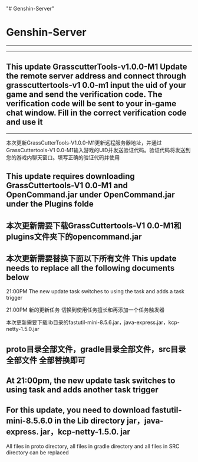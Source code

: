 "# Genshin-Server" 
# Genshin-Server
-----------------------------------------------------------------------------------------------
-----------------------------------------------------------------------------------------------
This update GrasscutterTools-v1.0.0-M1 Update the remote server address and connect through grasscuttertools-v1 0.0-m1 input the uid of your game and send the verification code. The verification code will be sent to your in-game chat window. Fill in the correct verification code and use it
-----------------------------------------------------------------------------------------------
-----------------------------------------------------------------------------------------------
本次更新GrassCutterTools-V1.0.0-M1更新远程服务器地址，并通过GrassCuttertools-V1 0.0-M1输入游戏的UID并发送验证代码。验证代码将发送到您的游戏内聊天窗口。填写正确的验证代码并使用

This update requires downloading GrassCuttertools-V1 0.0-M1 and OpenCommand.jar under OpenCommand.jar under the Plugins folde
-----------------------------------------------------------------------------------------------
本次更新需要下载GrassCuttertools-V1 0.0-M1和plugins文件夹下的opencommand.jar
------------------------------------------------------------------------------------------------
本次更新需要替换下面以下所有文件
This update needs to replace all the following documents below
------------------------------------------------------------------------------------------------
21:00PM The new update task switches to using the task and adds a task trigger

21:00PM 新的更新任务 切换到使用任务擅长和再添加一个任务触发器

本次更新需要下载lib目录的fastutil-mini-8.5.6.jar，java-express.jar，kcp-netty-1.5.0.jar

proto目录全部文件，gradle目录全部文件，src目录全部文件 全部替换即可
------------------------------------------------------------------------------------------------
At 21:00pm, the new update task switches to using task and adds another task trigger
------------------------------------------------------------------------------------------------
For this update, you need to download fastutil-mini-8.5.6.0 in the Lib directory jar，java-express. jar，kcp-netty-1.5.0. jar
------------------------------------------------------------------------------------------------
All files in proto directory, all files in gradle directory and all files in SRC directory can be replaced
